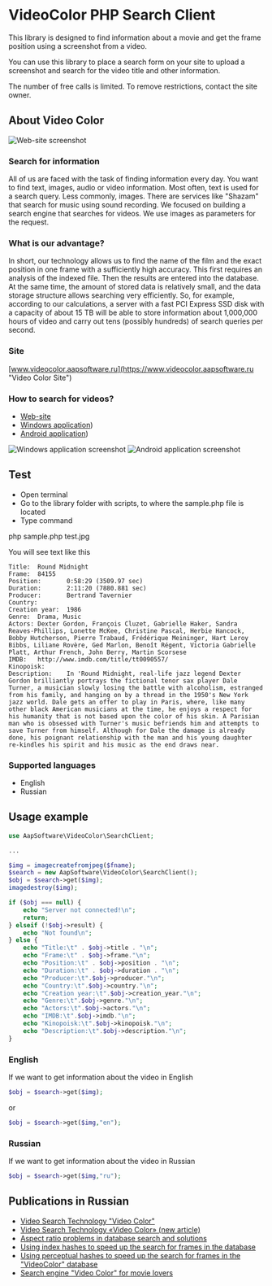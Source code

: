 # VideoColor PHP Search Client

This library is designed to find information about a movie and get the frame position using a screenshot from a video.

You can use this library to place a search form on your site to upload a screenshot and search for the video title and other information.

The number of free calls is limited. To remove restrictions, contact the site owner.

## About Video Color

![Web-site screenshot](https://www.videocolor.aapsoftware.ru/v4/images/site_screenshot.jpg "https://www.videocolor.aapsoftware.ru")

### Search for information

All of us are faced with the task of finding information every day. You want to find text, images, audio or video information. Most often, text is used for a search query. Less commonly, images. There are services like "Shazam" that search for music using sound recording. We focused on building a search engine that searches for videos. We use images as parameters for the request.

### What is our advantage?

In short, our technology allows us to find the name of the film and the exact position in one frame with a sufficiently high accuracy. This first requires an analysis of the indexed file. Then the results are entered into the database. At the same time, the amount of stored data is relatively small, and the data storage structure allows searching very efficiently. So, for example, according to our calculations, a server with a fast PCI Express SSD disk with a capacity of about 15 TB will be able to store information about 1,000,000 hours of video and carry out tens (possibly hundreds) of search queries per second.

### Site

[www.videocolor.aapsoftware.ru](https://www.videocolor.aapsoftware.ru "Video Color Site")

### How to search for videos?

* [Web-site](https://www.videocolor.aapsoftware.ru "Video Color Site")
* [Windows application](https://www.aapsoftware.ru/product.php?id=83 "Video Color Search Client for Windows"))
* [Android application](https://www.aapsoftware.ru/product.php?id=84 "Video Color Search Client for Android"))

![Windows application screenshot](https://www.videocolor.aapsoftware.ru/v4/images/windows_application.jpg "Video Color Search Client for Windows")
![Android application screenshot](https://www.videocolor.aapsoftware.ru/v4/images/android_application.jpg "Video Color Search Client for Android")

## Test

* Open terminal
* Go to the library folder with scripts, to where the sample.php file is located
* Type command

php sample.php test.jpg

You will see text like this

```
Title:  Round Midnight
Frame:  84155
Position:       0:58:29 (3509.97 sec)
Duration:       2:11:20 (7880.881 sec)
Producer:       Bertrand Tavernier
Country:
Creation year:  1986
Genre:  Drama, Music
Actors: Dexter Gordon, François Cluzet, Gabrielle Haker, Sandra Reaves-Phillips, Lonette McKee, Christine Pascal, Herbie Hancock, Bobby Hutcherson, Pierre Trabaud, Frédérique Meininger, Hart Leroy Bibbs, Liliane Rovère, Ged Marlon, Benoît Régent, Victoria Gabrielle Platt, Arthur French, John Berry, Martin Scorsese
IMDB:   http://www.imdb.com/title/tt0090557/
Kinopoisk:
Description:    In 'Round Midnight, real-life jazz legend Dexter Gordon brilliantly portrays the fictional tenor sax player Dale Turner, a musician slowly losing the battle with alcoholism, estranged from his family, and hanging on by a thread in the 1950's New York jazz world. Dale gets an offer to play in Paris, where, like many other black American musicians at the time, he enjoys a respect for his humanity that is not based upon the color of his skin. A Parisian man who is obsessed with Turner's music befriends him and attempts to save Turner from himself. Although for Dale the damage is already done, his poignant relationship with the man and his young daughter re-kindles his spirit and his music as the end draws near.
```

### Supported languages

* English
* Russian

## Usage example

```PHP
use AapSoftware\VideoColor\SearchClient;

...

$img = imagecreatefromjpeg($fname);
$search = new AapSoftware\VideoColor\SearchClient();
$obj = $search->get($img);
imagedestroy($img);

if ($obj === null) {
    echo "Server not connected!\n";
    return;
} elseif (!$obj->result) {
	echo "Not found\n";
} else {
	echo "Title:\t" . $obj->title . "\n";
	echo "Frame:\t" . $obj->frame."\n";
	echo "Position:\t" . $obj->position . "\n";
	echo "Duration:\t" . $obj->duration . "\n";
	echo "Producer:\t".$obj->producer."\n";
	echo "Country:\t".$obj->country."\n";
	echo "Creation year:\t".$obj->creation_year."\n";
	echo "Genre:\t".$obj->genre."\n";
	echo "Actors:\t".$obj->actors."\n";
	echo "IMDB:\t".$obj->imdb."\n";
	echo "Kinopoisk:\t".$obj->kinopoisk."\n";
	echo "Description:\t".$obj->description."\n";
}
```
### English

If we want to get information about the video in English

```PHP
$obj = $search->get($img);
```

or

```PHP
$obj = $search->get($img,"en");
```

### Russian

If we want to get information about the video in Russian

```PHP
$obj = $search->get($img,"ru");
```

## Publications in Russian

* [Video Search Technology "Video Color"](https://medium.com/@grifer163/%D1%82%D0%B5%D1%85%D0%BD%D0%BE%D0%BB%D0%BE%D0%B3%D0%B8%D1%8F-%D0%B2%D0%B8%D0%B4%D0%B5%D0%BE-%D0%BF%D0%BE%D0%B8%D1%81%D0%BA%D0%B0-video-color-8960214cc911)
* [Video Search Technology «Video Color» (new article)](https://habr.com/ru/post/517048/)
* [Aspect ratio problems in database search and solutions](https://habr.com/ru/post/588899/)
* [Using index hashes to speed up the search for frames in the database](https://habr.com/ru/post/589013/)
* [Using perceptual hashes to speed up the search for frames in the "VideoColor" database](https://habr.com/ru/post/589383/)
* [Search engine "Video Color" for movie lovers](https://habr.com/ru/post/596857/)
